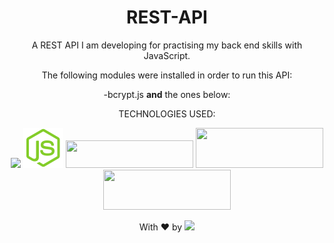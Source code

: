 <h1 align="center">REST-API</h1>

<p align="center">A REST API I am developing for practising my back end skills with JavaScript.</p>

<p align="center">The following modules were installed in order to run this API:</p>

<p align="center">-bcrypt.js <strong>and</strong> the ones below:</p>

<div align="center">
  
TECHNOLOGIES USED:


<a target="_blank" href="https://developer.mozilla.org/en-US/docs/Web/JavaScript"><img src="https://upload.wikimedia.org/wikipedia/commons/thumb/6/6a/JavaScript-logo.png/64px-JavaScript-logo.png" /></a>
<a href="https://nodejs.org/"><img src="https://raw.githubusercontent.com/devicons/devicon/master/icons/nodejs/nodejs-original.svg" style="width: 64px; height: 64px;" /></a>
<a href="https://expressjs.com/"><img src="https://camo.githubusercontent.com/423664f678fc08582fa8c2e5999d6eef9225631dcac55e3b3a66a90a0edb6bf7/68747470733a2f2f63646e2e776f726c64766563746f726c6f676f2e636f6d2f6c6f676f732f657870726573732d3130392e737667" style="width: 204px; height: 44px;" /></a> 
<a href="https://www.mongodb.com/brand-resources"><img src="https://upload.wikimedia.org/wikipedia/commons/thumb/9/93/MongoDB_Logo.svg/2560px-MongoDB_Logo.svg.png" style="width: 204px; height: 64px;" /></a>
<a href="https://jwt.io/"><img src="https://jwt.io/img/logo-asset.svg" style="width: 204px; height: 64px;" /></a> 

</div>


<p align="center">With ❤ by <img src=https://img.shields.io/badge/-dotExtension-black /> <p/>
